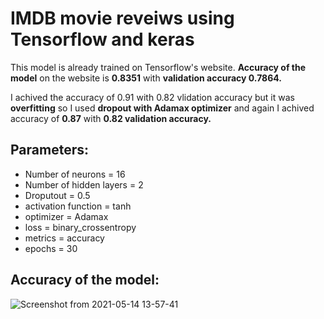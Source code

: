 # IMDB movie reveiws using Tensorflow and keras

This model is already trained on Tensorflow's website. **Accuracy of the model** on the website is **0.8351** with **validation accuracy 0.7864.**

I achived the accuracy of 0.91 with 0.82 vlidation accuracy but it was **overfitting** so I used **dropout with Adamax optimizer** and again I achived accuracy
of **0.87** with **0.82 validation accuracy.**

## Parameters:
  
  - Number of neurons = 16
  - Number of hidden layers = 2
  - Droputout = 0.5
  - activation function = tanh
  - optimizer = Adamax
  - loss = binary_crossentropy
  - metrics = accuracy
  - epochs = 30

## Accuracy of the model:
![Screenshot from 2021-05-14 13-57-41](https://user-images.githubusercontent.com/63397654/118243768-6bc73200-b4bc-11eb-99a4-b0651fbff4e7.png)
